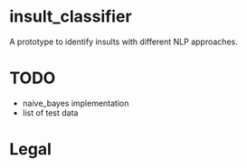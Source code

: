 # insult_classifier
A prototype to identify insults with different NLP approaches.

# TODO
* naive_bayes implementation
* list of test data

# Legal
